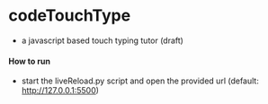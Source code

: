 # codeTouchType
* a javascript based touch typing tutor (draft)

#### How to run
 * start the liveReload.py script and open the provided url (default: http://127.0.0.1:5500)
